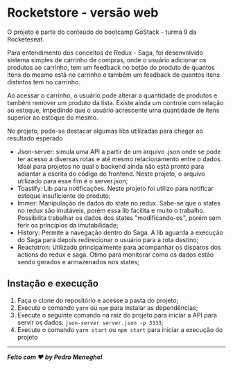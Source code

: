 # Rocketstore - versão web

O projeto é parte do conteúdo do bootcamp GoStack - turma 9 da Rocketeseat.

Para entendimento dos conceitos de Redux - Saga, foi desenvolvido sistema simples de carrinho de compras, onde o usuário adicionar os produtos ao carrinho, tem um feedback no botão do produto de quantos itens do mesmo está no carrinho e também um feedback de quantos itens distintos tem no carrinho.

Ao acessar o carrinho, o usuário pode alterar a quantidade de produtos e também remover um produto da lista. Existe ainda um controle com relação ao estoque, impedindo que o usuário acrescente uma quantidade de itens superior ao estoque do mesmo.

No projeto, pode-se destacar algumas libs utilizadas para chegar ao resultado esperado

 - Json-server: simula uma API a partir de um arquivo .json onde se pode ter acesso a diversas rotas e até mesmo relacionamento entre o dados. Ideal para projetos no qual o backend ainda não está pronto para adiantar a escrita do código do frontend. Neste projeto, o arquivo utilizado para esse fim é o server.json;
 - Toastify: Lib para notificações. Neste projeto foi utilizo para notificar estoque insuficiente do produto;
 - Immer: Manipulação de dados do state no redux. Sabe-se que o states no redux são imutáveis, porém essa lib facilita e muito o trabalho. Possibilita trabalhar os dados dos states "modificando-os", porém sem ferir os princípios da imutabilidade;
 - History: Permite a navegação dentro do Saga. A lib aguarda a execução do Saga para depois redirecionar o usuário para a rota destino;
 - Reactotron: Utilizado principalmente para acompanhar os disparos dos actions do redux e saga. Ótimo para monitorar como os dados estão sendo gerados e armazenados nos states;

## Instação e execução

 1. Faça o clone do repositório e acesse a pasta do projeto;
 2. Execute o comando `yarn` ou `npm` para instalar as dependências;
 3. Execute o seguinte comando na raiz do projeto para iniciar a API para servir os dados: `json-server server.json -p 3333`;
 4. Execute o comando `yarn start` ou `npm start` para iniciar a execução do projeto

---
***Feito com ♥ by Pedro Meneghel***
